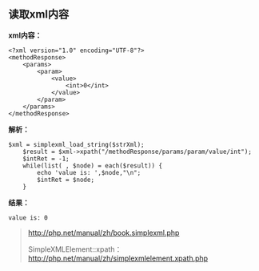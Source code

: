 ## 读取xml内容

**xml内容：**

```
<?xml version="1.0" encoding="UTF-8"?>
<methodResponse>
    <params>
        <param>
            <value>
                <int>0</int>
            </value>
        </param>
    </params>
</methodResponse>
```

**解析：**

```
$xml = simplexml_load_string($strXml);
    $result = $xml->xpath("/methodResponse/params/param/value/int");
    $intRet = -1;
    while(list( , $node) = each($result)) {
        echo 'value is: ',$node,"\n";
        $intRet = $node;
    }
```

**结果：**

```
value is: 0
```

> http://php.net/manual/zh/book.simplexml.php
>
> SimpleXMLElement::xpath：http://php.net/manual/zh/simplexmlelement.xpath.php



